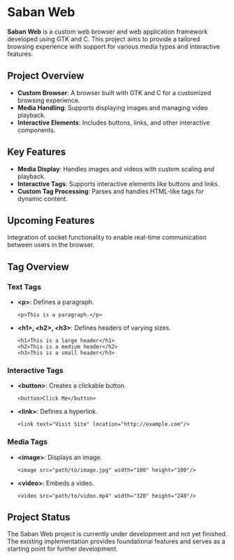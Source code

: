 <body>
    <h1>Saban Web</h1>
    <p><strong>Saban Web</strong> is a custom web browser and web application framework developed using GTK and C. This project aims to provide a tailored browsing experience with support for various media types and interactive features.</p>
    <h2>Project Overview</h2>
    <ul>
        <li><strong>Custom Browser</strong>: A browser built with GTK and C for a customized browsing experience.</li>
        <li><strong>Media Handling</strong>: Supports displaying images and managing video playback.</li>
        <li><strong>Interactive Elements</strong>: Includes buttons, links, and other interactive components.</li>
    </ul>
    <h2>Key Features</h2>
    <ul>
        <li><strong>Media Display</strong>: Handles images and videos with custom scaling and playback.</li>
        <li><strong>Interactive Tags</strong>: Supports interactive elements like buttons and links.</li>
        <li><strong>Custom Tag Processing</strong>: Parses and handles HTML-like tags for dynamic content.</li>
    </ul>
    <h2>Upcoming Features</h2>
    <p>Integration of socket functionality to enable real-time communication between users in the browser.</p>
    <h2>Tag Overview</h2>
    <h3>Text Tags</h3>
    <ul>
        <li><strong>&lt;p&gt;</strong>: Defines a paragraph.
            <pre><code>&lt;p&gt;This is a paragraph.&lt;/p&gt;</code></pre>
        </li>
        <li><strong>&lt;h1&gt;, &lt;h2&gt;, &lt;h3&gt;</strong>: Defines headers of varying sizes.
            <pre><code>&lt;h1&gt;This is a large header&lt;/h1&gt;
&lt;h2&gt;This is a medium header&lt;/h2&gt;
&lt;h3&gt;This is a small header&lt;/h3&gt;</code></pre>
        </li>
    </ul>
    <h3>Interactive Tags</h3>
    <ul>
        <li><strong>&lt;button&gt;</strong>: Creates a clickable button.
            <pre><code>&lt;button&gt;Click Me&lt;/button&gt;</code></pre>
        </li>
        <li><strong>&lt;link&gt;</strong>: Defines a hyperlink.
            <pre><code>&lt;link text="Visit Site" location="http://example.com"/&gt;</code></pre>
        </li>
    </ul>
    <h3>Media Tags</h3>
    <ul>
        <li><strong>&lt;image&gt;</strong>: Displays an image.
            <pre><code>&lt;image src="path/to/image.jpg" width="100" height="100"/&gt;</code></pre>
        </li>
        <li><strong>&lt;video&gt;</strong>: Embeds a video.
            <pre><code>&lt;video src="path/to/video.mp4" width="320" height="240"/&gt;</code></pre>
        </li>
    </ul>
    <h2>Project Status</h2>
    <p>The Saban Web project is currently under development and not yet finished. The existing implementation provides foundational features and serves as a starting point for further development.</p>
</body>
</html>
